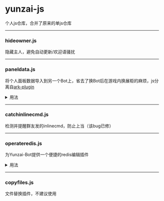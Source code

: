 # yunzai-js
个人js仓库，合并了原来的单js仓库
***
### hideowner.js
隐藏主人，避免自动更新/欢迎语骚扰
***
### paneldata.js
将个人面板数据导入到另一个Bot上，省去了换Bot后在游戏内换展柜的麻烦，js分离自[ark-plugin](https://github.com/NotIvny/ark-plugin)
<details>
  <summary>用法</summary>
  
命令：
  
#导出面板数据 / *导出面板数据 将原神/星铁面板数据导出至云端

#导入面板数据 / *导入面板数据 将原神/星铁面板数据导入至本地

导入/导出需要有主人权限或该uid的ck，且导入/导出前需要切换到当前uid

仅适合导出个人面板，批量导出请勿使用本插件

API-rate-limit：

面板数据最大支持2MB，面板数据在云端保存10分钟，最多同时保存10条数据

其他：

插件为用户提供了导出/导出面板数据功能，但不对用户上传的面板负责，不保证用户面板真伪
</details>

***
### catchinlinecmd.js
检测并提醒群友发的inlinecmd，防止上当（该bug已修）

***
### operateredis.js
为Yunzai-Bot提供一个便捷的redis编辑插件
<details>
  <summary>用法</summary>

#查询redis数据

> 请输入key

miao:rank:*********:dmg:1305

> [{"value":"*********","score":34230.65366933681}]

#设置redis数据

> 请输入key

miao:rank:*********:dmg:1305

> 请输入数据

[{"value":"\*\*\*\*\*\*\*\*\*","score":34230.65366933681},{"value":"\*\*\*\*\*\*\*\*\*","score":34231}]


> miao:rank:*********:dmg:1305 设置成功！数据类型为zset，如设置有误可输入 #删除redis数据miao:rank:\*\*\*\*\*\*\*\*\*:dmg:1305

#删除redis数据

> 请输入key

miao:rank:*********:dmg:1305

> 删除成功

目前支持的数据类型：string和zset
</details>

***
### copyfiles.js
文件替换插件，不建议使用

